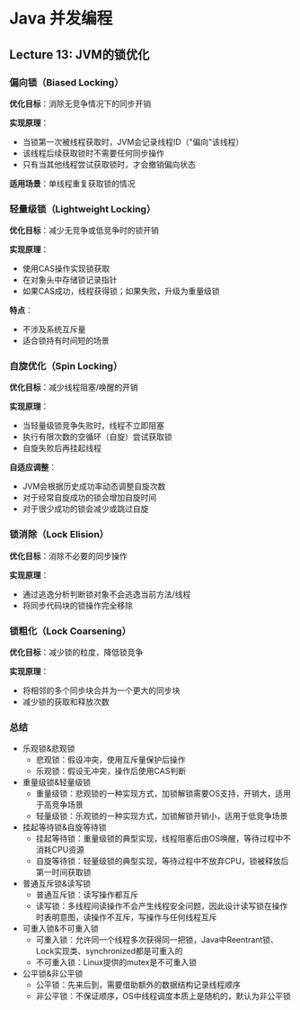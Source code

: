 # Java 并发编程

## Lecture 13: JVM的锁优化

### 偏向锁（Biased Locking）

**优化目标**：消除无竞争情况下的同步开销

**实现原理**：

- 当锁第一次被线程获取时，JVM会记录线程ID（"偏向"该线程）
- 该线程后续获取锁时不需要任何同步操作
- 只有当其他线程尝试获取锁时，才会撤销偏向状态

**适用场景**：单线程重复获取锁的情况

### 轻量级锁（Lightweight Locking）

**优化目标**：减少无竞争或低竞争时的锁开销

**实现原理**：

- 使用CAS操作实现锁获取
- 在对象头中存储锁记录指针
- 如果CAS成功，线程获得锁；如果失败，升级为重量级锁

**特点**：

- 不涉及系统互斥量
- 适合锁持有时间短的场景

### 自旋优化（Spin Locking）

**优化目标**：减少线程阻塞/唤醒的开销

**实现原理**：

- 当轻量级锁竞争失败时，线程不立即阻塞
- 执行有限次数的空循环（自旋）尝试获取锁
- 自旋失败后再挂起线程

**自适应调整**：

- JVM会根据历史成功率动态调整自旋次数
- 对于经常自旋成功的锁会增加自旋时间
- 对于很少成功的锁会减少或跳过自旋

### 锁消除（Lock Elision）

**优化目标**：消除不必要的同步操作

**实现原理**：

- 通过逃逸分析判断锁对象不会逃逸当前方法/线程
- 将同步代码块的锁操作完全移除

### 锁粗化（Lock Coarsening）

**优化目标**：减少锁的粒度，降低锁竞争

**实现原理**：

- 将相邻的多个同步块合并为一个更大的同步块
- 减少锁的获取和释放次数

### 总结

- 乐观锁&悲观锁
  - 悲观锁：假设冲突，使用互斥量保护后操作
  - 乐观锁：假设无冲突，操作后使用CAS判断
- 重量级锁&轻量级锁
  - 重量级锁：悲观锁的一种实现方式，加锁解锁需要OS支持，开销大，适用于高竞争场景
  - 轻量级锁：乐观锁的一种实现方式，加锁解锁开销小，适用于低竞争场景
- 挂起等待锁&自旋等待锁
  - 挂起等待锁：重量级锁的典型实现，线程阻塞后由OS唤醒，等待过程中不消耗CPU资源
  - 自旋等待锁：轻量级锁的典型实现，等待过程中不放弃CPU，锁被释放后第一时间获取锁
- 普通互斥锁&读写锁
  - 普通互斥锁：读写操作都互斥
  - 读写锁：多线程间读操作不会产生线程安全问题，因此设计读写锁在操作时表明意图，读操作不互斥，写操作与任何线程互斥
- 可重入锁&不可重入锁
  - 可重入锁：允许同一个线程多次获得同一把锁，Java中Reentrant锁、Lock实现类、synchronized都是可重入的
  - 不可重入锁：Linux提供的mutex是不可重入锁
- 公平锁&非公平锁
  - 公平锁：先来后到，需要借助额外的数据结构记录线程顺序
  - 非公平锁：不保证顺序，OS中线程调度本质上是随机的，默认为非公平锁
